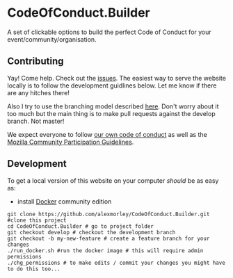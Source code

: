 # CodeOfConduct.Builder

A set of clickable options to build the perfect Code of Conduct for your event/community/organisation.

## Contributing
Yay! Come help. Check out the [issues](https://github.com/alexmorley/CodeOfConduct.Builder/issues). The easiest way to serve the website locally is to follow the development guidlines below. Let me know if there are any hitches there!

Also I try to use the branching model described [here](http://nvie.com/posts/a-successful-git-branching-model/). Don't worry about it too much but the main thing is to make pull requests against the develop branch. Not master!

We expect everyone to follow [our own code of conduct](https://www.mozilla.org/en-US/about/governance/policies/participation/) as well as the [Mozilla Community Participation Guidelines](https://www.mozilla.org/en-US/about/governance/policies/participation/).


## Development
To get a local version of this website on your computer *should* be as easy as:
- install [Docker](docker.io) community edition
```
git clone https://github.com/alexmorley/CodeOfConduct.Builder.git #clone this project
cd CodeOfConduct.Builder # go to project folder
git checkout develop # checkout the development branch
git checkout -b my-new-feature # create a feature branch for your changes 
./run_docker.sh #run the docker image # this will require admin permissions
./chg_permissions # to make edits / commit your changes you might have to do this too... 
```
